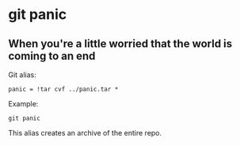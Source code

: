 # git panic

## When you're a little worried that the world is coming to an end

Git alias:

```git
panic = !tar cvf ../panic.tar *
```

Example:

```shell
git panic
```

This alias creates an archive of the entire repo.
